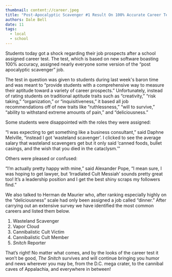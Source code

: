 ```yaml
---
thumbnail: content://career.jpeg
title: "Post-Apocalyptic Scavenger #1 Result On 100% Accurate Career Test"
authors: Dale Bell
date: 11
tags:
  - local
  - school
---
```


Students today got a shock regarding their job prospects after a school assigned career test. The test, which is based on new software boasting 100% accuracy, assigned nearly everyone some version of the “post apocalyptic scavenger” job.

The test in question was given to students during last week's baron time and was meant to “provide students with a comprehensive way to measure their aptitude toward a variety of career prospects.” Unfortunately, instead of rating students on traditional aptitude traits such as “creativity,” “risk taking,” “organization,” or “inquisitiveness,” it based all job recommendations off of new traits like “ruthlessness,” “will to survive,” “ability to withstand extreme amounts of pain,” and “deliciousness.” 

Some students were disappointed with the roles they were assigned:

“I was expecting to get something like a business consultant,” said Daphne Melville, “instead I got  ‘wasteland scavenger’. I clicked to see the average salary that wasteland scavengers get but it only said ‘canned foods, bullet casings, and the wish that you died in the cataclysm.’”

Others were pleased or confused:

“I’m actually pretty happy with mine,” said Alexander Pope, “I mean sure, I was hoping to get lawyer, but ‘Irradiated Cult Messiah’ sounds pretty great too! It’s a leadership position and I get the best shiny scraps my followers find.”

We also talked to Herman de Maurier who, after ranking especially highly on the “deliciousness” scale had only been assigned a job called “dinner.” After carrying out an extensive survey we have identified the most common careers and listed them below.

1. Wasteland Scavenger
2. Vapor Cloud
3. Cannibalistic Cult Victim
4. Cannibalistic Cult Member
5. *Snitch* Reporter

That’s right! No matter what comes, and by the looks of the career test it won’t be good, *The Snitch* survives and will continue bringing you humor and news wherever you may be, from the D.C. mega crater, to the cannibal caves of Appalachia, and everywhere in between!


